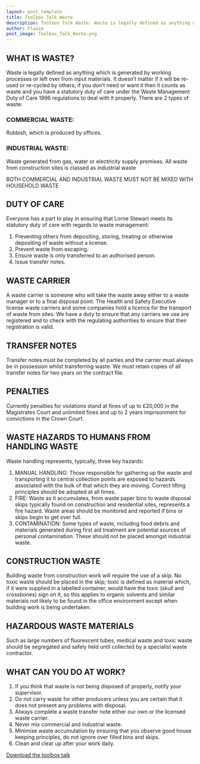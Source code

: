 ```yaml
---
layout: post_template
title: Toolbox Talk Waste
description: Toolbox Talk Waste. Waste is legally defined as anything which is generated by working processes or left over from input materials. It doesn’t matter if it will be re-used or re-cycled by others;
author: Flaaim
post_image: Toolbox_Talk_Waste.png
---
```





## WHAT IS WASTE?
Waste is legally defined as anything which is generated by working processes or left over from input materials. It doesn’t matter if it will be re-used or re-cycled by others; if you don’t need or want it then it counts as waste and you have a statutory duty of care under the Waste Management Duty of Care 1996 regulations to deal with it properly. There are 2 types of waste:

### COMMERCIAL WASTE:  	

Rubbish, which is produced by offices.

### INDUSTRIAL WASTE:     	

Waste generated from gas, water or electricity supply premises. All waste from construction sites is classed as industrial waste

BOTH COMMERCIAL AND INDUSTRIAL WASTE MUST NOT BE MIXED WITH HOUSEHOLD WASTE 

## DUTY OF CARE
Everyone has a part to play in ensuring that Lorne Stewart meets its statutory duty of care with regards to waste management:

1. Preventing others from depositing, storing, treating or otherwise depositing of waste without a license.
2. Prevent waste from escaping.
3. Ensure waste is only transferred to an authorised person.
4. Issue transfer notes.
## WASTE CARRIER
A waste carrier is someone who will take the waste away either to a waste manager or to a final disposal point. The Health and Safety Executive license waste carriers and some companies hold a licence for the transport of waste from sites. We have a duty to ensure that any carriers we use are registered and to check with the regulating authorities to ensure that their registration is valid.

## TRANSFER NOTES

Transfer notes must be completed by all parties and the carrier must always be in possession whilst transferring waste. We must retain copies of all transfer notes for two years on the contract file.

## PENALTIES

Currently penalties for violations stand at fines of up to £20,000 in the Magistrates Court and unlimited fines and up to 2 years imprisonment for convictions in the Crown Court.

## WASTE HAZARDS TO HUMANS FROM HANDLING WASTE
Waste handling represents, typically, three key hazards:

1. MANUAL HANDLING: Those responsible for gathering up the waste and transporting it to central collection points are exposed to hazards associated with the bulk of that which they are moving. Correct lifting principles should be adopted at all times.
2. FIRE: Waste as it accumulates, from waste paper bins to waste disposal skips typically found on construction  and residential sites, represents a fire hazard. Waste areas should be monitored and reported if bins or skips begin to get over full.
3. CONTAMINATION: Some types of waste, including food debris and materials generated during first aid treatment are potential sources of personal contamination. These should not be placed amongst industrial waste.
## CONSTRUCTION WASTE

Building waste from construction work will require the use of a skip. No toxic waste should be placed in the skip; toxic is defined as material which, if it were supplied in a labelled container, would have the toxic (skull and crossbones) sign on it, so this applies to organic solvents and similar materials not likely to be found in the office environment except when building work is being undertaken.

## HAZARDOUS WASTE MATERIALS
Such as large numbers of fluorescent tubes, medical waste and toxic waste should be segregated and safely held until collected by a specialist waste contractor.
## WHAT CAN YOU DO AT WORK?
1. If you think that waste is not being disposed of properly, notify your supervisor.
2. Do not carry waste for other producers unless you are certain that it does not present any problems with disposal.
3. Always complete a waste transfer note either our own or the licensed waste carrier.
4. Never mix commercial and industrial waste.
5. Minimise waste accumulation by ensuring that you observe good house keeping principles, do not ignore over filled bins and skips.
6. Clean and clear up after your work daily.



[Download the toolbox talk](https://safetyworkblog.com/assets/template/Toolbox_Talk_Waste.docx)
